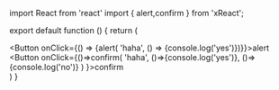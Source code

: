 import React from 'react'
import { alert,confirm } from 'xReact';

export default function () {
    return (
            <div className='x-icon-example'>
                <Button onClick={() => {alert(
                'haha',
                () => {console.log('yes')})}}>alert</Button>
                <Button onClick={()=>confirm(
                'haha',
                ()=>{console.log('yes')},
                ()=> {console.log('no')} ) }>confirm</Button>
            </div>
    )
}